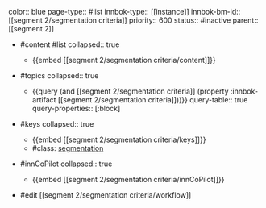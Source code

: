 color:: blue
page-type:: #list
innbok-type:: [[instance]]
innbok-bm-id:: [[segment 2/segmentation criteria]]
priority:: 600
status:: #inactive
parent:: [[segment 2]]

- #content #list
  collapsed:: true
	- {{embed [[segment 2/segmentation criteria/content]]}}
- #topics
   collapsed:: true
    - {{query (and [[segment 2/segmentation criteria]] (property :innbok-artifact [[segment 2/segmentation criteria]]))}}
      query-table:: true
      query-properties:: [:block]
- #keys
  collapsed:: true
	- {{embed [[segment 2/segmentation criteria/keys]]}}
	- #class: [segmentation](https://go.innbok.com/#/page/innBoK%2Fclass%2Fsegmentation)
- #innCoPilot
   collapsed:: true
	 - {{embed [[segment 2/segmentation criteria/innCoPilot]]}}

- #edit [[segment 2/segmentation criteria/workflow]]

